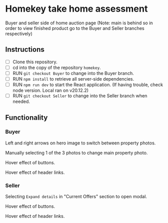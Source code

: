 # Homekey take home assessment 

Buyer and seller side of home auction page
(Note: main is behind so in order to view finished product go to the Buyer and Seller branches respectively)

## Instructions

- [ ] Clone this repository.
- [ ] cd into the copy of the repository `homekey`.
- [ ] RUN `git checkout Buyer` to change into the Buyer branch.
- [ ] RUN `npm install` to retrieve all server-side dependencies.
- [ ] RUN `npm run dev` to start the React application. (If having trouble, check node version. Local ran on v20.12.2)
- [ ] RUN `git checkout Seller` to change into the Seller branch when needed.

## Functionality

### Buyer

Left and right arrows on hero image to switch between property photos.

Manually selecting 1 of the 3 photos to change main property photo.

Hover effect of buttons.

Hover effect of header links.

### Seller

Selecting `Expand details` in "Current Offers" section to open modal.

Hover effect of buttons.

Hover effect of header links.